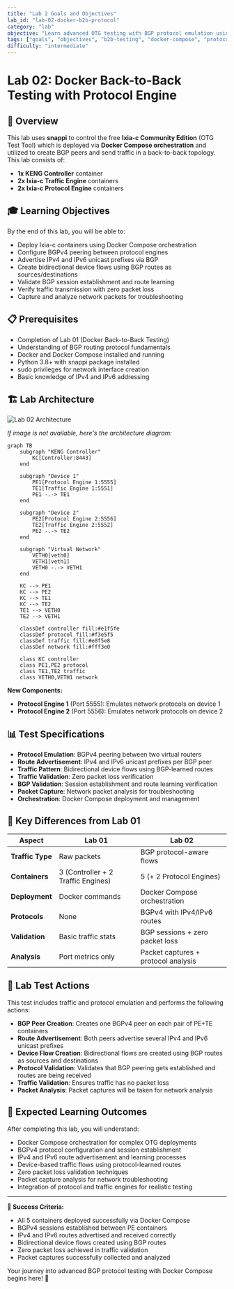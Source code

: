 ```yaml
---
title: "Lab 2 Goals and Objectives"
lab_id: "lab-02-docker-b2b-protocol"
category: "lab"
objective: "Learn advanced OTG testing with BGP protocol emulation using Docker Compose orchestration for comprehensive network protocol validation."
tags: ["goals", "objectives", "b2b-testing", "docker-compose", "protocol-engine", "bgp", "traffic-emulation"]
difficulty: "intermediate"
---
```


# Lab 02: Docker Back-to-Back Testing with Protocol Engine

## 🎯 Overview
This lab uses **snappi** to control the free **Ixia-c Community Edition** (OTG Test Tool) which is deployed via **Docker Compose orchestration** and utilized to create BGP peers and send traffic in a back-to-back topology. This lab consists of:
- **1x KENG Controller** container
- **2x Ixia-c Traffic Engine** containers  
- **2x Ixia-c Protocol Engine** containers

## 🎓 Learning Objectives
By the end of this lab, you will be able to:
- Deploy Ixia-c containers using Docker Compose orchestration
- Configure BGPv4 peering between protocol engines
- Advertise IPv4 and IPv6 unicast prefixes via BGP
- Create bidirectional device flows using BGP routes as sources/destinations
- Validate BGP session establishment and route learning
- Verify traffic transmission with zero packet loss
- Capture and analyze network packets for troubleshooting

## 📋 Prerequisites
- Completion of Lab 01 (Docker Back-to-Back Testing)
- Understanding of BGP routing protocol fundamentals
- Docker and Docker Compose installed and running
- Python 3.8+ with snappi package installed
- sudo privileges for network interface creation
- Basic knowledge of IPv4 and IPv6 addressing

## 🏗️ Lab Architecture

![Lab 02 Architecture](./images/lab-02-topology.png)

*If image is not available, here's the architecture diagram:*

```mermaid
graph TB
    subgraph "KENG Controller"
        KC[Controller:8443]
    end
    
    subgraph "Device 1"
        PE1[Protocol Engine 1:5555]
        TE1[Traffic Engine 1:5551]
        PE1 -.-> TE1
    end
    
    subgraph "Device 2"
        PE2[Protocol Engine 2:5556]
        TE2[Traffic Engine 2:5552]
        PE2 -.-> TE2
    end
    
    subgraph "Virtual Network"
        VETH0[veth0]
        VETH1[veth1]
        VETH0 -.-> VETH1
    end
    
    KC --> PE1
    KC --> PE2
    KC --> TE1
    KC --> TE2
    TE1 --> VETH0
    TE2 --> VETH1
    
    classDef controller fill:#e1f5fe
    classDef protocol fill:#f3e5f5
    classDef traffic fill:#e8f5e8
    classDef network fill:#fff3e0
    
    class KC controller
    class PE1,PE2 protocol
    class TE1,TE2 traffic
    class VETH0,VETH1 network
```

**New Components:**
- **Protocol Engine 1** (Port 5555): Emulates network protocols on device 1
- **Protocol Engine 2** (Port 5556): Emulates network protocols on device 2

## 📊 Test Specifications
- **Protocol Emulation**: BGPv4 peering between two virtual routers
- **Route Advertisement**: IPv4 and IPv6 unicast prefixes per BGP peer
- **Traffic Pattern**: Bidirectional device flows using BGP-learned routes
- **Traffic Validation**: Zero packet loss verification
- **BGP Validation**: Session establishment and route learning verification
- **Packet Capture**: Network packet analysis for troubleshooting
- **Orchestration**: Docker Compose deployment and management

## 🎯 Key Differences from Lab 01
| Aspect | Lab 01 | Lab 02 |
|--------|--------|--------|
| **Traffic Type** | Raw packets | BGP protocol-aware flows |
| **Containers** | 3 (Controller + 2 Traffic Engines) | 5 (+ 2 Protocol Engines) |
| **Deployment** | Docker commands | Docker Compose orchestration |
| **Protocols** | None | BGPv4 with IPv4/IPv6 routes |
| **Validation** | Basic traffic stats | BGP sessions + zero packet loss |
| **Analysis** | Port metrics only | Packet captures + protocol analysis |

## 🔬 Lab Test Actions
This test includes traffic and protocol emulation and performs the following actions:
- **BGP Peer Creation**: Creates one BGPv4 peer on each pair of PE+TE containers
- **Route Advertisement**: Both peers advertise several IPv4 and IPv6 unicast prefixes
- **Device Flow Creation**: Bidirectional flows are created using BGP routes as sources and destinations
- **Protocol Validation**: Validates that BGP peering gets established and routes are being received
- **Traffic Validation**: Ensures traffic has no packet loss
- **Packet Analysis**: Packet captures will be taken for network analysis

## 🎯 Expected Learning Outcomes
After completing this lab, you will understand:
- Docker Compose orchestration for complex OTG deployments
- BGPv4 protocol configuration and session establishment
- IPv4 and IPv6 route advertisement and learning processes
- Device-based traffic flows using protocol-learned routes
- Zero packet loss validation techniques
- Packet capture analysis for network troubleshooting
- Integration of protocol and traffic engines for realistic testing

---

**🎯 Success Criteria:**
- All 5 containers deployed successfully via Docker Compose
- BGPv4 sessions established between PE containers
- IPv4 and IPv6 routes advertised and received correctly
- Bidirectional device flows created using BGP routes
- Zero packet loss achieved in traffic validation
- Packet captures successfully collected and analyzed

Your journey into advanced BGP protocol testing with Docker Compose begins here! 🌟
